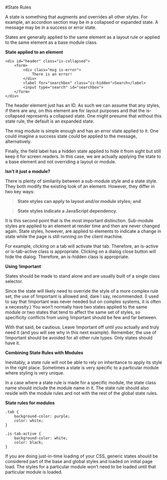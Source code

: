 
#State Rules

A state is something that augments and overrides all other styles. For example, an accordion section may be in a collapsed or expanded state. A message may be in a success or error state.

States are generally applied to the same element as a layout rule or applied to the same element as a base module class.

**State applied to an element**
```
<div id="header" class="is-collapsed">
    <form>
        <div class="msg is-error">
            There is an error!
        </div>
        <label for="searchbox" class="is-hidden">Search</label>
        <input type="search" id="searchbox">
    </form>
</div>
```
The header element just has an ID. As such we can assume that any styles, if there are any, on this element are for layout purposes and that the is-collapsed represents a collapsed state. One might presume that without this state rule, the default is an expanded state.

The msg module is simple enough and has an error state applied to it. One could imagine a success state could be applied to the message, alternatively.

Finally, the field label has a hidden state applied to hide it from sight but still keep it for screen readers. In this case, we are actually applying the state to a base element and not overriding a layout or module.

**Isnʼt it just a module?**

There is plenty of similarity between a sub-module style and a state style. They both modify the existing look of an element. However, they differ in two key ways:

  >**State styles can apply to layout and/or module styles; and**
  
  >**State styles indicate a JavaScript dependency.**

It is this second point that is the most important distinction. Sub-module styles are applied to an element at render time and then are never changed again. State styles, however, are applied to elements to indicate a change in state while the page is still running on the client machine.

For example, clicking on a tab will activate that tab. Therefore, an is-active or is-tab-active class is appropriate. Clicking on a dialog close button will hide the dialog. Therefore, an is-hidden class is appropriate.

**Using !important**

States should be made to stand alone and are usually built of a single class selector.

Since the state will likely need to override the style of a more complex rule set, the use of !important is allowed and, dare I say, recommended. (I used to say that !important was never needed but on complex systems, it is often a necessity.) You won’t normally have two states applied to the same module or two states that tend to affect the same set of styles, so specificity conflicts from using !important should be few and far between.

With that said, be cautious. Leave !important off until you actually and truly need it (and you will see why in this next example). Remember, the use of !important should be avoided for all other rule types. Only states should have it.

**Combining State Rules with Modules**

Inevitably, a state rule will not be able to rely on inheritance to apply its style in the right place. Sometimes a state is very specific to a particular module where styling is very unique.

In a case where a state rule is made for a specific module, the state class name should include the module name in it. The state rule should also reside with the module rules and not with the rest of the global state rules.

**State rules for modules**
```
.tab {
    background-color: purple;
    color: white;
}

.is-tab-active {
    background-color: white;
    color: black;
}
```
If you are doing just-in-time loading of your CSS, generic states should be considered part of the base and global styles and loaded on initial page load. The styles for a particular module wonʼt need to be loaded until that particular module is loaded.
